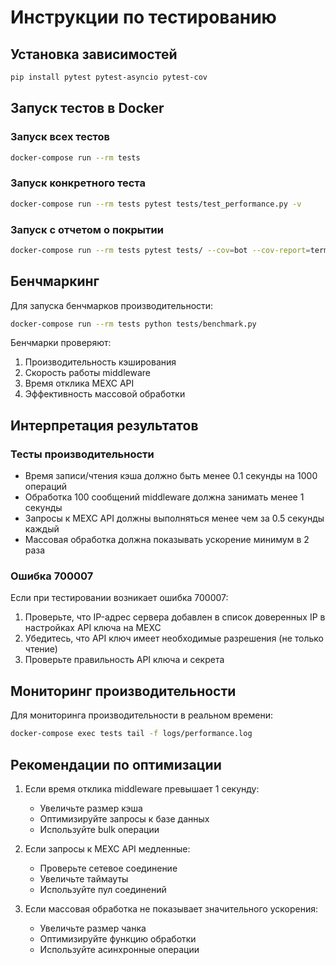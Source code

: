 # Инструкции по тестированию

## Установка зависимостей

```bash
pip install pytest pytest-asyncio pytest-cov
```

## Запуск тестов в Docker

### Запуск всех тестов

```bash
docker-compose run --rm tests
```

### Запуск конкретного теста

```bash
docker-compose run --rm tests pytest tests/test_performance.py -v
```

### Запуск с отчетом о покрытии

```bash
docker-compose run --rm tests pytest tests/ --cov=bot --cov-report=term-missing
```

## Бенчмаркинг

Для запуска бенчмарков производительности:

```bash
docker-compose run --rm tests python tests/benchmark.py
```

Бенчмарки проверяют:
1. Производительность кэширования
2. Скорость работы middleware
3. Время отклика MEXC API
4. Эффективность массовой обработки

## Интерпретация результатов

### Тесты производительности

- Время записи/чтения кэша должно быть менее 0.1 секунды на 1000 операций
- Обработка 100 сообщений middleware должна занимать менее 1 секунды
- Запросы к MEXC API должны выполняться менее чем за 0.5 секунды каждый
- Массовая обработка должна показывать ускорение минимум в 2 раза

### Ошибка 700007

Если при тестировании возникает ошибка 700007:
1. Проверьте, что IP-адрес сервера добавлен в список доверенных IP в настройках API ключа на MEXC
2. Убедитесь, что API ключ имеет необходимые разрешения (не только чтение)
3. Проверьте правильность API ключа и секрета

## Мониторинг производительности

Для мониторинга производительности в реальном времени:

```bash
docker-compose exec tests tail -f logs/performance.log
```

## Рекомендации по оптимизации

1. Если время отклика middleware превышает 1 секунду:
   - Увеличьте размер кэша
   - Оптимизируйте запросы к базе данных
   - Используйте bulk операции

2. Если запросы к MEXC API медленные:
   - Проверьте сетевое соединение
   - Увеличьте таймауты
   - Используйте пул соединений

3. Если массовая обработка не показывает значительного ускорения:
   - Увеличьте размер чанка
   - Оптимизируйте функцию обработки
   - Используйте асинхронные операции 